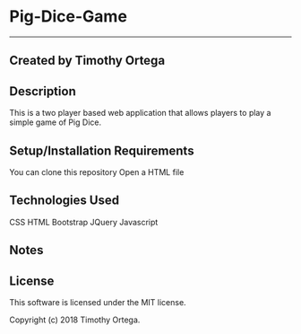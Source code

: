 # Pig-Dice-Game
-------------------------------------------------------------------------------------------------------------------------------

## Created by Timothy Ortega

## Description
This is a two player based web application that allows players to play a simple game of Pig Dice.

## Setup/Installation Requirements
You can clone this repository
Open a HTML file

## Technologies Used
CSS
HTML
Bootstrap
JQuery
Javascript

## Notes

## License
This software is licensed under the MIT license.

Copyright (c) 2018 Timothy Ortega.
